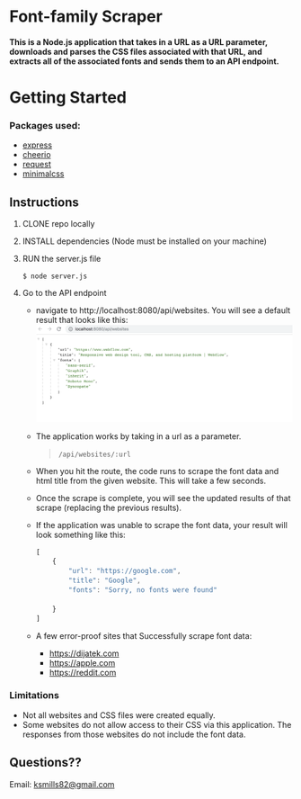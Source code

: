 # Font-family Scraper
#### This is a Node.js application that takes in a URL as a URL parameter, downloads and parses the CSS files associated with that URL, and extracts all of the associated fonts and sends them to an API endpoint.
# Getting Started

### Packages used:
- [express](https://www.npmjs.com/package/express)
- [cheerio](https://www.npmjs.com/package/cheerio)
- [request](https://www.npmjs.com/package/request)
- [minimalcss](https://www.npmjs.com/package/minimalcss)

## Instructions

1. CLONE repo locally

2. INSTALL dependencies (Node must be installed on your machine)

3. RUN the server.js file


    ```node
    $ node server.js
    ```

4. Go to the API endpoint

    - navigate to http://localhost:8080/api/websites. You will see a default result that looks like this:
    ![Webflow](/images/APIEndpoint.png)

    - The application works by taking in a url as a parameter. 
        > ```/api/websites/:url```
    - When you hit the route, the code runs to scrape the font data and html title from the given website. This will take a few seconds.

    - Once the scrape is complete, you will see the updated results of that scrape (replacing the previous results).

    - If the application was unable to scrape the font data, your result will look something like this:

        ```js
        [
            {
                "url": "https://google.com",
                "title": "Google",
                "fonts": "Sorry, no fonts were found"
                
            }
        ]
        ```


    - A few error-proof sites that Successfully scrape font data:
        - https://dijatek.com
        - https://apple.com
        - https://reddit.com



### Limitations

- Not all websites and CSS files were created equally.
- Some websites do not allow access to their CSS via this application. The responses from those websites do not include the font data.

## Questions??

Email: ksmills82@gmail.com
